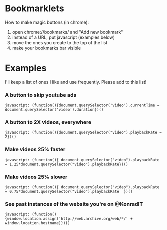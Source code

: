 # Bookmarklets
How to make magic buttons (in chrome):

1. open chrome://bookmarks/ and "Add new bookmark"
2. instead of a URL, put javascript (examples below)
3. move the ones you create to the top of the list
4. make your bookmarks bar visible


# Examples
I'll keep a list of ones I like and use frequently. Please add to this list!




### A button to skip youtube ads
```
javascript: (function(){document.querySelector('video').currentTime = document.querySelector('video').duration})()
```

### A button to 2X videos, everywhere
```
javascript: (function(){document.querySelector("video").playbackRate = 2})()
```
### Make videos 25% faster
```javascript: (function(){ document.querySelector("video").playbackRate = 1.25*document.querySelector("video").playbackRate})()```
### Make videos 25% slower
```javascript: (function(){ document.querySelector("video").playbackRate = 0.75*document.querySelector("video").playbackRate  })()```
### See past instances of the website you're on @KonradIT
```javascript: (function(){window.location.assign('http://web.archive.org/web/*/' + window.location.hostname)})()```
